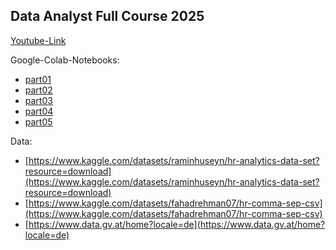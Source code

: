 ## Data Analyst Full Course 2025

[Youtube-Link](https://www.youtube.com/watch?v=zApoJxbD2bw)

Google-Colab-Notebooks:<br>
- [part01](colab.research.google.com/drive/1vsANmljtPHhElyS9gOHo1cTsmBkpa9LE)
- [part02](colab.research.google.com/drive/16648Ht0UDtZCAghebzRifIaJlZUZVVcv)
- [part03](colab.research.google.com/drive/1q2RZhihG-HxUbcdMN4phr6q4oWNO2ICz)
- [part04](colab.research.google.com/drive/1V_IvVXcciE3mTfGXOmP-E5mgeu6IE_L5)
- [part05](colab.research.google.com/drive/1VDgR-4BUgDCXfPZpfXjgop9EwhZ9Id_G)

Data:
- [https://www.kaggle.com/datasets/raminhuseyn/hr-analytics-data-set?resource=download](https://www.kaggle.com/datasets/raminhuseyn/hr-analytics-data-set?resource=download)
- [https://www.kaggle.com/datasets/fahadrehman07/hr-comma-sep-csv](https://www.kaggle.com/datasets/fahadrehman07/hr-comma-sep-csv)
- [https://www.data.gv.at/home?locale=de](https://www.data.gv.at/home?locale=de)

